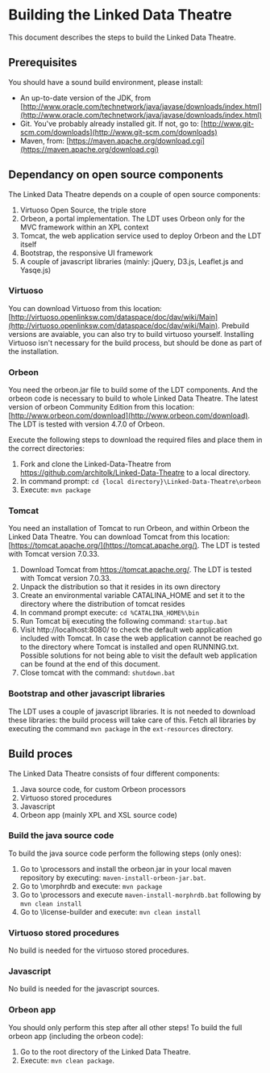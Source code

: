 # Building the Linked Data Theatre
This document describes the steps to build the Linked Data Theatre.
## Prerequisites
You should have a sound build environment, please install:

- An up-to-date version of the JDK, from [http://www.oracle.com/technetwork/java/javase/downloads/index.html](http://www.oracle.com/technetwork/java/javase/downloads/index.html)
- Git. You've probably already installed git. If not, go to: [http://www.git-scm.com/downloads](http://www.git-scm.com/downloads)
- Maven, from: [https://maven.apache.org/download.cgi](https://maven.apache.org/download.cgi)

## Dependancy on open source components
The Linked Data Theatre depends on a couple of open source components:

1. Virtuoso Open Source, the triple store
2. Orbeon, a portal implementation. The LDT uses Orbeon only for the MVC framework within an XPL context
3. Tomcat, the web application service used to deploy Orbeon and the LDT itself
4. Bootstrap, the responsive UI framework
5. A couple of javascript libraries (mainly: jQuery, D3.js, Leaflet.js and Yasqe.js)

### Virtuoso
You can download Virtuoso from this location: [http://virtuoso.openlinksw.com/dataspace/doc/dav/wiki/Main](http://virtuoso.openlinksw.com/dataspace/doc/dav/wiki/Main).
Prebuild versions are avaiable, you can also try to build virtuoso yourself.
Installing Virtuoso isn't necessary for the build process, but should be done as part of the installation.

### Orbeon
You need the orbeon.jar file to build some of the LDT components. And the orbeon code is necessary to build to whole Linked Data Theatre. The latest version of orbeon Community Edition from this location: [http://www.orbeon.com/download](http://www.orbeon.com/download).
The LDT is tested with version 4.7.0 of Orbeon. 

Execute the following steps to download the required files and place them in the correct directories:

1.	Fork and clone the Linked-Data-Theatre from https://github.com/architolk/Linked-Data-Theatre to a local directory.
2.	In command prompt: `cd {local directory}\Linked-Data-Theatre\orbeon`
3.	Execute: `mvn package`


### Tomcat
You need an installation of Tomcat to run Orbeon, and within Orbeon the Linked Data Theatre.
You can download Tomcat from this location: [https://tomcat.apache.org/](https://tomcat.apache.org/).
The LDT is tested with Tomcat version 7.0.33.

1.	Download Tomcat from https://tomcat.apache.org/. The LDT is tested with Tomcat version 7.0.33.
2.	Unpack the distribution so that it resides in its own directory
3.	Create an environmental variable CATALINA_HOME and set it to the directory where the distribution of tomcat resides
4.	In command prompt execute: `cd %CATALINA_HOME%\bin`
5.	Run Tomcat bij executing the following command: `startup.bat`
6.	Visit http://localhost:8080/ to check the default web application included with Tomcat. In case the web application cannot be reached go to the directory where Tomcat is installed and open RUNNING.txt. Possible solutions for not being able to visit the default web application can be found at the end of this document.
7.	Close tomcat with the command: `shutdown.bat`

### Bootstrap and other javascript libraries
The LDT uses a couple of javascript libraries. It is not needed to download these libraries: the build process will take care of this. Fetch all libraries by executing the command `mvn package` in the `ext-resources` directory.

## Build proces
The Linked Data Theatre consists of four different components:

1. Java source code, for custom Orbeon processors
2. Virtuoso stored procedures
3. Javascript
4. Orbeon app (mainly XPL and XSL source code)

### Build the java source code
To build the java source code perform the following steps (only ones):

1.	Go to \processors and install the orbeon.jar in your local maven repository by executing: `maven-install-orbeon-jar.bat`.
2.	Go to \morphrdb and execute: `mvn package`
3.	Go to \processors and execute `maven-install-morphrdb.bat` following by `mvn clean install`
4.	Go to \license-builder and execute: `mvn clean install`

### Virtuoso stored procedures
No build is needed for the virtuoso stored procedures.

### Javascript
No build is needed for the javascript sources.

### Orbeon app
You should only perform this step after all other steps!
To build the full orbeon app (including the orbeon code):

1.	Go to the root directory of the Linked Data Theatre.
2.	Execute: `mvn clean package`. 
